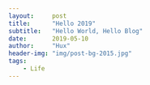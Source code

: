```yaml
---
layout:     post
title:      "Hello 2019"
subtitle:   "Hello World, Hello Blog"
date:       2019-05-10 
author:     "Hux"
header-img: "img/post-bg-2015.jpg"
tags:
    - Life
---
```

